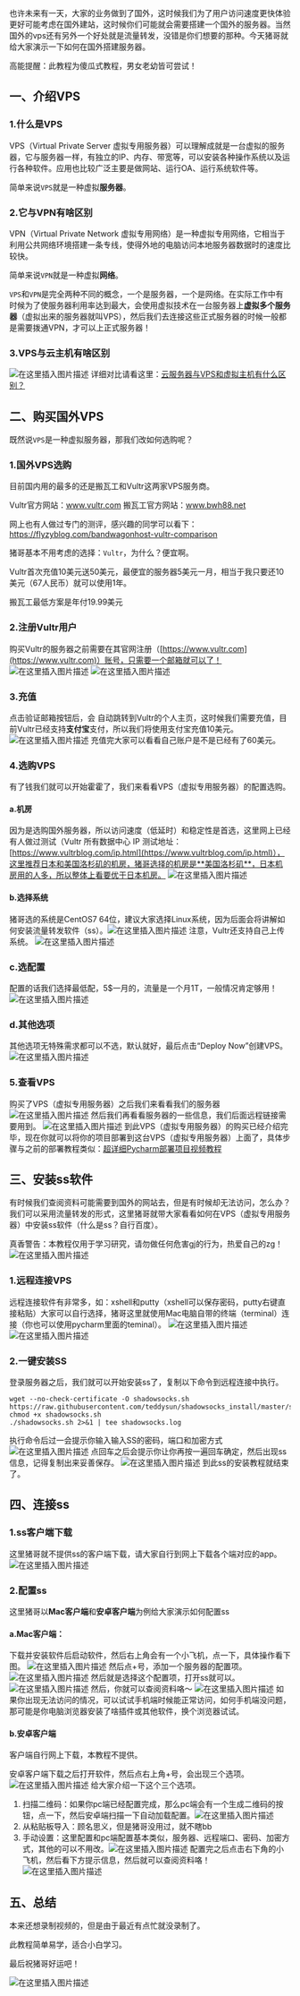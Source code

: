 也许未来有一天，大家的业务做到了国外，这时候我们为了用户访问速度更快体验更好可能考虑在国外建站，这时候你们可能就会需要搭建一个国外的服务器。当然国外的vps还有另外一个好处就是流量转发，没错是你们想要的那种。今天猪哥就给大家演示一下如何在国外搭建服务器。

高能提醒：此教程为傻瓜式教程，男女老幼皆可尝试！

## 一、介绍VPS
### 1.什么是VPS
VPS（Virtual Private Server 虚拟专用服务器）可以理解成就是一台虚拟的服务器，它与服务器一样，有独立的IP、内存、带宽等，可以安装各种操作系统以及运行各种软件。应用也比较广泛主要是做网站、运行OA、运行系统软件等。

简单来说`VPS`就是一种虚拟**服务器**。

### 2.它与VPN有啥区别
VPN（Virtual Private Network 虚拟专用网络）是一种虚拟专用网络，它相当于利用公共网络环境搭建一条专线，使得外地的电脑访问本地服务器数据时的速度比较快。

简单来说`VPN`就是一种虚拟**网络**。

`VPS`和`VPN`是完全两种不同的概念，一个是服务器，一个是网络。在实际工作中有时候为了使服务器利用率达到最大，会使用虚拟技术在一台服务器上**虚拟多个服务器**（虚拟出来的服务器就叫VPS），然后我们去连接这些正式服务器的时候一般都是需要拨通VPN，才可以上正式服务器！

### 3.VPS与云主机有啥区别
![在这里插入图片描述](https://img-blog.csdnimg.cn/2019051214010085.png?)
详细对比请看这里：[云服务器与VPS和虚拟主机有什么区别？](https://yq.aliyun.com/articles/226730)

## 二、购买国外VPS
既然说`VPS`是一种虚拟服务器，那我们改如何选购呢？

### 1.国外VPS选购
目前国内用的最多的还是搬瓦工和Vultr这两家VPS服务商。

Vultr官方网站：www.vultr.com
搬瓦工官方网站：www.bwh88.net

网上也有人做过专门的测评，感兴趣的同学可以看下：https://flyzyblog.com/bandwagonhost-vultr-comparison

猪哥基本不用考虑的选择：`Vultr`，为什么？便宜啊。

Vultr首次充值10美元送50美元，最便宜的服务器5美元一月，相当于我只要还10美元（67人民币）就可以使用1年。

搬瓦工最低方案是年付19.99美元

### 2.注册Vultr用户
购买Vultr的服务器之前需要在其官网注册（[https://www.vultr.com](https://www.vultr.com)）账号，只需要一个邮箱就可以了！
![在这里插入图片描述](https://img-blog.csdnimg.cn/20190512153019694.jpg?)
![在这里插入图片描述](https://img-blog.csdnimg.cn/20190512144729980.jpg?)
### 3.充值
点击验证邮箱按钮后，会 自动跳转到Vultr的个人主页，这时候我们需要充值，目前Vultr已经支持**支付宝**支付，所以我们将使用支付宝充值10美元。
![在这里插入图片描述](https://img-blog.csdnimg.cn/20190513103811265.jpg?)
充值完大家可以看看自己账户是不是已经有了60美元。
### 4.选购VPS
有了钱我们就可以开始霍霍了，我们来看看VPS（虚拟专用服务器）的配置选购。
#### a.机房
因为是选购国外服务器，所以访问速度（低延时）和稳定性是首选，这里网上已经有人做过测试（Vultr 所有数据中心 IP 测试地址：[https://www.vultrblog.com/ip.html](https://www.vultrblog.com/ip.html)），这里推荐日本和美国洛杉矶的机房，猪哥选择的机房是**美国洛杉矶**，日本机房用的人多，所以整体上看要优于日本机房。
![在这里插入图片描述](https://img-blog.csdnimg.cn/20190513143005888.jpg?)

#### b.选择系统
猪哥选的系统是CentOS7 64位，建议大家选择Linux系统，因为后面会将讲解如何安装流量转发软件（ss）。![在这里插入图片描述](https://img-blog.csdnimg.cn/20190513143504670.jpg?)
注意，Vultr还支持自己上传系统。
![在这里插入图片描述](https://img-blog.csdnimg.cn/20190513143841209.jpg?)
### c.选配置
配置的话我们选择最低配，5$一月的，流量是一个月1T，一般情况肯定够用！
![在这里插入图片描述](https://img-blog.csdnimg.cn/20190513144307985.jpg?)
### d.其他选项
其他选项无特殊需求都可以不选，默认就好，最后点击“Deploy Now”创建VPS。![在这里插入图片描述](https://img-blog.csdnimg.cn/20190513144323854.jpg?)
### 5.查看VPS
购买了VPS（虚拟专用服务器）之后我们来看看我们的服务器
![在这里插入图片描述](https://img-blog.csdnimg.cn/20190513151510413.jpg?)
然后我们再看看服务器的一些信息，我们后面远程链接需要用到。
![在这里插入图片描述](https://img-blog.csdnimg.cn/201905131515223.jpg?)
到此VPS（虚拟专用服务器）的购买已经介绍完毕，现在你就可以将你的项目部署到这台VPS（虚拟专用服务器）上面了，具体步骤与之前的部署教程类似：[超详细Pycharm部署项目视频教程](https://blog.csdn.net/u014044812/article/details/89761580)

## 三、安装ss软件
有时候我们查阅资料可能需要到国外的网站去，但是有时候却无法访问，怎么办？我们可以采用流量转发的形式，这里猪哥就带大家看看如何在VPS（虚拟专用服务器）中安装ss软件（什么是ss？自行百度）。

真香警告：本教程仅用于学习研究，请勿做任何危害gj的行为，热爱自己的zg！
![在这里插入图片描述](https://img-blog.csdnimg.cn/20190513160312724.jpeg?)
### 1.远程连接VPS
远程连接软件有非常多，如：xshell和putty（xshell可以保存密码，putty右键直接粘贴）大家可以自行选择，猪哥这里就使用Mac电脑自带的终端（terminal）连接（你也可以使用pycharm里面的teminal）。
![在这里插入图片描述](https://img-blog.csdnimg.cn/20190513161717444.jpg?)
![在这里插入图片描述](https://img-blog.csdnimg.cn/20190513161734654.jpg?)

### 2.一键安装SS
登录服务器之后，我们就可以开始安装ss了，复制以下命令到远程连接中执行。
```shell
wget --no-check-certificate -O shadowsocks.sh https://raw.githubusercontent.com/teddysun/shadowsocks_install/master/shadowsocks.sh
chmod +x shadowsocks.sh
./shadowsocks.sh 2>&1 | tee shadowsocks.log
```
执行命令后过一会提示你输入输入SS的密码，端口和加密方式
![在这里插入图片描述](https://img-blog.csdnimg.cn/20190513163631233.jpg?)
点回车之后会提示你让你再按一遍回车确定，然后出现ss信息，记得复制出来妥善保存。
![在这里插入图片描述](https://img-blog.csdnimg.cn/20190513170344970.jpg?)
到此ss的安装教程就结束了。

## 四、连接ss
### 1.ss客户端下载
这里猪哥就不提供ss的客户端下载，请大家自行到网上下载各个端对应的app。
![在这里插入图片描述](https://img-blog.csdnimg.cn/20190513160312724.jpeg?)

### 2.配置ss
这里猪哥以**Mac客户端**和**安卓客户端**为例给大家演示如何配置ss

#### a.Mac客户端：
下载并安装软件后启动软件，然后右上角会有一个小飞机，点一下，具体操作看下图。
![在这里插入图片描述](https://img-blog.csdnimg.cn/20190513185129801.jpg?)
然后点+号，添加一个服务器的配置项。
![在这里插入图片描述](https://img-blog.csdnimg.cn/20190513173357759.jpg?)
然后就是选择这个配置项，打开ss就可以。
![在这里插入图片描述](https://img-blog.csdnimg.cn/20190513174256696.jpg?)
然后，你就可以查阅资料咯～
![在这里插入图片描述](https://img-blog.csdnimg.cn/201905131747291.jpg?)
如果你出现无法访问的情况，可以试试手机端时候能正常访问，如何手机端没问题，那可能是你电脑浏览器安装了啥插件或其他软件，换个浏览器试试。
#### b.安卓客户端
客户端自行网上下载，本教程不提供。

安卓客户端下载之后打开软件，然后点右上角+号，会出现三个选项。
![在这里插入图片描述](https://img-blog.csdnimg.cn/20190513175556362.jpg?)
给大家介绍一下这个三个选项。

 1. 扫描二维码：如果你pc端已经配置完成，那么pc端会有一个生成二维码的按钮，点一下，然后安卓端扫描一下自动加载配置。![在这里插入图片描述](https://img-blog.csdnimg.cn/20190513180052836.jpg?)
 2. 从粘贴板导入：顾名思义，但是猪哥没用过，就不瞎bb
 3. 手动设置：这里配置和pc端配置基本类似，服务器、远程端口、密码、加密方式，其他的可以不用改。![在这里插入图片描述](https://img-blog.csdnimg.cn/20190513180553674.jpg?)
配置完之后点击右下角的小飞机，然后看下方提示信息，然后就可以查阅资料咯！
![在这里插入图片描述](https://img-blog.csdnimg.cn/20190513180901750.jpg?)
## 五、总结
本来还想录制视频的，但是由于最近有点忙就没录制了。

此教程简单易学，适合小白学习。

最后祝猪哥好运吧！

![在这里插入图片描述](https://img-blog.csdnimg.cn/20190513234144826.gif)
